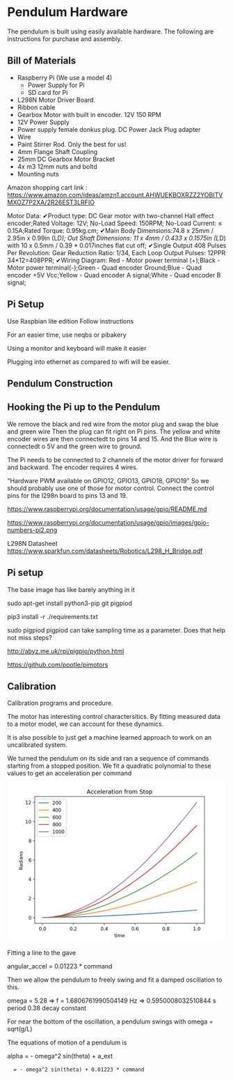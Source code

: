 # Pendulum Hardware

The pendulum is built using easily available hardware. The following are instructions for purchase and assembly.

## Bill of Materials

- Raspberry Pi (We use a model 4)
  + Power Supply for Pi
  + SD card for Pi
- L298N Motor Driver Board.
- Ribbon cable
- Gearbox Motor with built in encoder. 12V 150 RPM
- 12V Power Supply
- Power supply female donkus plug. DC Power Jack Plug adapter
- Wire
- Paint Stirrer Rod. Only the best for us!
- 4mm Flange Shaft Coupling
- 25mm DC Gearbox Motor Bracket
- 4x m3 12mm nuts and boltd
- Mounting nuts 


Amazon shopping cart link : https://www.amazon.com/ideas/amzn1.account.AHWUEKBOXRZZ2YOBITVMXOZ7P2XA/2R26EST3LRFIO

Motor Data:
✔Product type: DC Gear motor with two-channel Hall effect encoder;Rated Voltage: 12V; No-Load Speed: 150RPM; No-Load Current: ≤ 0.15A;Rated Torque: 0.95kg.cm;
✔Main Body Dimensions:74.8 x 25mm / 2.95in x 0.99in (L*D); Out Shaft Dimensions: 11 x 4mm / 0.433 x 0.1575in (L*D) with 10 x 0.5mm / 0.39 * 0.017inches flat cut off;
✔Single Output 408 Pulses Per Revolution: Gear Reduction Ratio: 1/34, Each Loop Output Pulses: 12PPR 34*12=408PPR;
✔Wiring Diagram: Red - Motor power terminal (+);Black - Motor power terminal(-);Green - Quad encoder Ground;Blue - Quad encoder +5V Vcc;Yellow - Quad encoder A signal;White - Quad encoder B signal;




## Pi Setup
Use Raspbian lite edition
Follow instructions

For an easier time, use neqbs or pibakery

Using a monitor and keyboard will make it easier

Plugging into ethernet as compared to wifi will be easier.

## Pendulum Construction


## Hooking the Pi up to the Pendulum

We remove the black and red wire from the motor plug and swap the blue and green wire Then the plug can fit right on Pi pins. The yellow and white encoder wires are then connectedt to pins 14 and 15. And the Blue wire is connectedt o 5V and the green wire to ground.


The Pi needs to be connected to 2 channels of the motor driver for forward and backward.
The encoder requires 4 wires.

"Hardware PWM available on GPIO12, GPIO13, GPIO18, GPIO19"
So we should probably use one of those for motor control.
Connect the control pins for the l298n board to pins 13 and 19.


https://www.raspberrypi.org/documentation/usage/gpio/README.md

https://www.raspberrypi.org/documentation/usage/gpio/images/gpio-numbers-pi2.png




L298N Datasheet
https://www.sparkfun.com/datasheets/Robotics/L298_H_Bridge.pdf


## Pi setup

The base image has like barely anything in it

sudo apt-get install python3-pip git pigpiod

pip3 install -r ./requirements.txt 

sudo pigpiod
pigpiod can take sampling time as a parameter. Does that help not miss steps?

http://abyz.me.uk/rpi/pigpio/python.html

https://github.com/pootle/pimotors

## Calibration

Calibration programs and procedure.

The motor has interesting control charactersitics. By fitting measured data to a motor model, we can account for these dynamics. 

It is also possible to just get a machine learned approach to work on an uncalibrated system.

We turned the pendulum on its side and ran a sequence of commands starting from a stopped position. We fit a quadratic polynomial to these values to get an acceleration per command
![acceleration_v_command](images/acceleration_from_stop.png)

Fitting a line to the gave

angular_accel = 0.01223 * command


Then we allow the pendulum to freely swing and fit a damped oscillation to this.

omega = 5.28 => f = 1.6806761990504149 Hz => 0.5950008032510844 s period
0.38 decay constant

For near the bottom of the oscillation, a pendulum swings with omega = sqrt(g/L)

The equations of motion of a pendulum is

alpha = - omega^2 sin(theta) + a_ext

      = - omega^2 sin(theta) + 0.01223 * command


